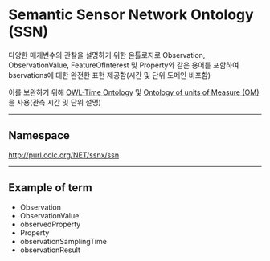 # Semantic Sensor Network Ontology (SSN)

다양한 매개변수의 관찰을 설명하기 위한 온톨로지로  Observation, ObservationValue, FeatureOfInterest 및 Property와 같은 용어를 포함하여 bservations에 대한 완전한 표현 제공함(시간 및 단위 도메인 비포함)

이를 보완하기 위해 [OWL-Time Ontology](ontology/OWL-Time_Ontology.md#Semantic_Sensor_Network_Ontology_ (SSN)) 및 [Ontology of units of Measure (OM)](https://github.com/shnhj/building/blob/main/ontology/Ontology_of_units_of_Measure_(OM).md)을 사용(관측 시간 및 단위 설명)

---
## Namespace

http://purl.oclc.org/NET/ssnx/ssn

---

## Example of term

- Observation
- ObservationValue
- observedProperty
- Property
- observationSamplingTime
- observationResult




